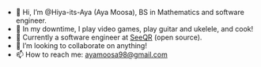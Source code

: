 - 👋 Hi, I’m @Hiya-its-Aya (Aya Moosa), BS in Mathematics and software engineer.
- 👀  In my downtime, I play video games, play guitar and ukelele, and cook!
- 🌱 Currently a software engineer at [SeeQR](https://github.com/open-source-labs/SeeQR) (open source). 
- 💞️ I’m looking to collaborate on anything!
- 📫 How to reach me: ayamoosa98@gmail.com

<!---
Hiya-its-Aya/Hiya-its-Aya is a ✨ special ✨ repository because its `README.md` (this file) appears on your GitHub profile.
You can click the Preview link to take a look at your changes.
--->
